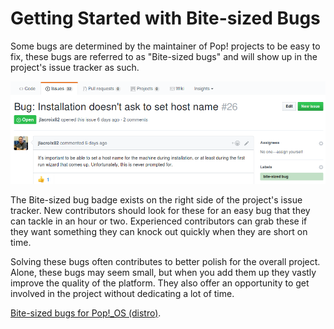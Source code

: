 # Getting Started with Bite-sized Bugs

Some bugs are determined by the maintainer of Pop\! projects to be easy to fix, these bugs are referred to as "Bite-sized bugs" and will show up in the project's issue tracker as such.

![Bite-sized Bugs](/images/bite-sized-bugs/bsb_github_screenshot.png)

The Bite-sized bug badge exists on the right side of the project's issue tracker. New contributors should look for these for an easy bug that they can tackle in an hour or two. Experienced contributors can grab these if they want something they can knock out quickly when they are short on time.

Solving these bugs often contributes to better polish for the overall project. Alone, these bugs may seem small, but when you add them up they vastly improve the quality of the platform. They also offer an opportunity to get involved in the project without dedicating a lot of time.

[Bite-sized bugs for Pop\!\_OS (distro)](https://github.com/system76/pop-distro/issues?q=is%3Aopen+is%3Aissue+label%3A%22bite-sized+bug%22).
